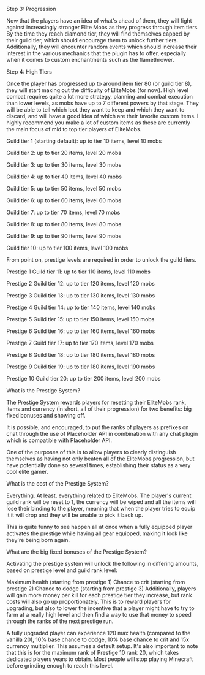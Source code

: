 Step 3: Progression

Now that the players have an idea of what's ahead of them, they will fight against increasingly stronger Elite Mobs as they progress through item tiers. By the time they reach diamond tier, they will find themselves capped by their guild tier, which should encourage them to unlock further tiers. Additionally, they will encounter random events which should increase their interest in the various mechanics that the plugin has to offer, especially when it comes to custom enchantments such as the flamethrower.

Step 4: High Tiers

Once the player has progressed up to around item tier 80 (or guild tier 8), they will start maxing out the difficulty of EliteMobs (for now). High level combat requires quite a lot more strategy, planning and combat execution than lower levels, as mobs have up to 7 different powers by that stage. They will be able to tell which loot they want to keep and which they want to discard, and will have a good idea of which are their favorite custom items. I highly recommend you make a lot of custom items as these are currently the main focus of mid to top tier players of EliteMobs.



Guild tier 1 (starting default): up to tier 10 items, level 10 mobs

Guild tier 2: up to tier 20 items, level 20 mobs

Guild tier 3: up to tier 30 items, level 30 mobs

Guild tier 4: up to tier 40 items, level 40 mobs

Guild tier 5: up to tier 50 items, level 50 mobs

Guild tier 6: up to tier 60 items, level 60 mobs

Guild tier 7: up to tier 70 items, level 70 mobs

Guild tier 8: up to tier 80 items, level 80 mobs

Guild tier 9: up to tier 90 items, level 90 mobs

Guild tier 10: up to tier 100 items, level 100 mobs

From point on, prestige levels are required in order to unlock the guild tiers.

Prestige 1 Guild tier 11: up to tier 110 items, level 110 mobs

Prestige 2 Guild tier 12: up to tier 120 items, level 120 mobs

Prestige 3 Guild tier 13: up to tier 130 items, level 130 mobs

Prestige 4 Guild tier 14: up to tier 140 items, level 140 mobs

Prestige 5 Guild tier 15: up to tier 150 items, level 150 mobs

Prestige 6 Guild tier 16: up to tier 160 items, level 160 mobs

Prestige 7 Guild tier 17: up to tier 170 items, level 170 mobs

Prestige 8 Guild tier 18: up to tier 180 items, level 180 mobs

Prestige 9 Guild tier 19: up to tier 180 items, level 190 mobs

Prestige 10 Guild tier 20: up to tier 200 items, level 200 mobs






What is the Prestige System?

The Prestige System rewards players for resetting their EliteMobs rank, items and currency (in short, all of their progression) for two benefits: big fixed bonuses and showing off.

It is possible, and encouraged, to put the ranks of players as prefixes on chat through the use of Placeholder API in combination with any chat plugin which is compatible with Placeholder API.

One of the purposes of this is to allow players to clearly distinguish themselves as having not only beaten all of the EliteMobs progression, but have potentially done so several times, establishing their status as a very cool elite gamer.

What is the cost of the Prestige System?

Everything. At least, everything related to EliteMobs. The player's current guild rank will be reset to 1, the currency will be wiped and all the items will lose their binding to the player, meaning that when the player tries to equip it it will drop and they will be unable to pick it back up.

This is quite funny to see happen all at once when a fully equipped player activates the prestige while having all gear equipped, making it look like they're being born again.

What are the big fixed bonuses of the Prestige System?

Activating the prestige system will unlock the following in differing amounts, based on prestige level and guild rank level:

Maximum health (starting from prestige 1)
Chance to crit (starting from prestige 2)
Chance to dodge (starting from prestige 3)
Additionally, players will gain more money per kill for each prestige tier they increase, but rank costs will also go up proportionately. This is to reward players for upgrading, but also to lower the incentive that a player might have to try to farm at a really high level and then find a way to use that money to speed through the ranks of the next prestige run.

A fully upgraded player can experience 120 max health (compared to the vanilla 20), 10% base chance to dodge, 10% base chance to crit and 15x currency multiplier. This assumes a default setup. It's also important to note that this is for the maximum rank of Prestige 10 rank 20, which takes dedicated players years to obtain. Most people will stop playing Minecraft before grinding enough to reach this level.

